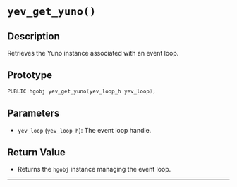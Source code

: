 # `yev_get_yuno()`

## Description
Retrieves the Yuno instance associated with an event loop.

## Prototype
```c
PUBLIC hgobj yev_get_yuno(yev_loop_h yev_loop);
```

## Parameters
- `yev_loop` (`yev_loop_h`): The event loop handle.

## Return Value
- Returns the `hgobj` instance managing the event loop.

---
